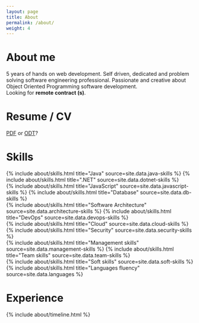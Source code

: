 ```yaml
---
layout: page
title: About
permalink: /about/
weight: 4
---
```


# **About me**
5 years of hands on web development. Self driven, dedicated and problem solving software engineering professional.
Passionate and creative about Object Oriented Programming software development.<br>
Looking for <b>remote contract (s)</b>.

# **Resume / CV**
<a href="{{ site.author.resume }}.pdf">PDF</a> or <a href="{{ site.author.resume }}.odt">ODT</a>?

# **Skills**
<div class="row">
{% include about/skills.html title="Java" source=site.data.java-skills %}
{% include about/skills.html title=".NET" source=site.data.dotnet-skills %}
</div>
<div class="row">
{% include about/skills.html title="JavaScript" source=site.data.javascript-skills %}
{% include about/skills.html title="Database" source=site.data.db-skills %}
</div>
<div class="row">
{% include about/skills.html title="Software Architecture" source=site.data.architecture-skills %}
{% include about/skills.html title="DevOps" source=site.data.devops-skills %}
</div>
<div class="row">
{% include about/skills.html title="Cloud" source=site.data.cloud-skills %}
{% include about/skills.html title="Security" source=site.data.security-skills %}
</div>
<div class="row">
{% include about/skills.html title="Management skills" source=site.data.management-skills %}
{% include about/skills.html title="Team skills" source=site.data.team-skills %}
</div>
<div class="row">
{% include about/skills.html title="Soft skills" source=site.data.soft-skills %}
{% include about/skills.html title="Languages fluency" source=site.data.languages %}
</div>

# **Experience**
<div class="row">
{% include about/timeline.html %}
</div>